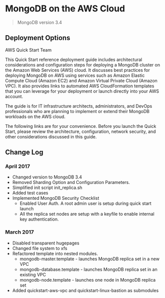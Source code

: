 # MongoDB on the AWS Cloud
> MongoDB version 3.4

## Deployment Options
AWS Quick Start Team

This Quick Start reference deployment guide includes architectural considerations and configuration steps for deploying a MongoDB cluster on the Amazon Web Services (AWS) cloud. It discusses best practices for deploying MongoDB on AWS using services such as Amazon Elastic Compute Cloud (Amazon EC2) and Amazon Virtual Private Cloud (Amazon VPC). It also provides links to automated AWS CloudFormation templates that you can leverage for your deployment or launch directly into your AWS account.

The guide is for IT infrastructure architects, administrators, and DevOps professionals who are planning to implement or extend their MongoDB workloads on the AWS cloud.

The following links are for your convenience. Before you launch the Quick Start, please review the architecture, configuration, network security, and other considerations discussed in this guide.

## Change Log
### April 2017
* Changed version to MongoDB 3.4
* Removed Sharding Option and Configuration Parameters.
* Simplified init script init_replica.sh
* Added test cases
* Implemented MongoDB Security Checklist
  * Enabled User Auth. A root admin user is setup during quick start launch
  * All the replica set nodes are setup with a keyfile to enable internal key authentication. 

### March 2017
* Disabled transparent hugepages
* Changed file system to xfs
* Refactored template into nested modules.
  * mongodb-master.template - launches MongoDB replica set in a new VPC
  * mongodb-database.template - launches MongoDB replica set in an existing VPC
  * mongodb-node.template - launches one node in MongoDB replica set
* Added quickstart-aws-vpc and quickstart-linux-bastion as submodules